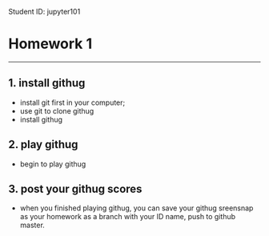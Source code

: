 Student ID: jupyter101

# Homework 1
---

## 1. install githug
- install git first in your computer;
- use git to clone githug
- install githug

## 2. play githug
- begin to play githug

## 3. post your githug scores
- when you finished playing githug, you can save your githug sreensnap as your homework as a branch with your ID name, push to github master.


